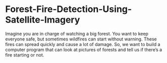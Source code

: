 # Forest-Fire-Detection-Using-Satellite-Imagery
Imagine you are in charge of watching a big forest. You want to keep everyone safe, but sometimes wildfires can start without warning. These fires can spread quickly and cause a lot of damage. So, we want to build a computer program that can look at pictures of forests and tell us if there’s a fire starting or not. 
